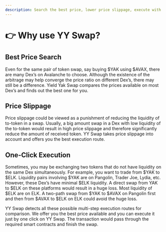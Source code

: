 ```yaml
---
description: Search the best price, lower price slippage, execute with one click.
---
```


# 👉 Why use YY Swap?

## Best Price Search

Even for the same pair of token swap, say buying $YAK using $AVAX, there are many Dex’s on Avalanche to choose. Although the existence of the arbitrage may help converge the price ratio on different Dex’s, there may still be a difference. Yield Yak Swap compares the prices available on most Dex’s and finds out the best one for you.

## Price Slippage

Price slippage could be viewed as a punishment of reducing the liquidity of to-token in a swap. Usually, a big amount swap in a Dex with low liquidity of the to-token would result in high price slippage and therefore significantly reduce the amount of received token. YY Swap takes price slippage into account and offers you the best execution route.

## One-Click Execution

Sometimes, you may be exchanging two tokens that do not have liquidity on the same Dex simultaneously. For example, you want to trade from $YAK to $ELK. Liquidity pairs involving $YAK are on Pangolin, Trader Joe, Lydia, etc. However, these Dex’s have minimal $ELK liquidity. A direct swap from YAK to $ELK on these platforms would result in a huge loss. Most liquidity of $ELK are on ELK. A two-path swap from $YAK to $AVAX on Pangolin first and then from $AVAX to $ELK on ELK could avoid the huge loss.

YY Swap detects all these possible multi-step execution routes for comparison. We offer you the best price available and you can execute it just by one click on YY Swap. The transaction would pass through the required smart contracts and finish the swap.
